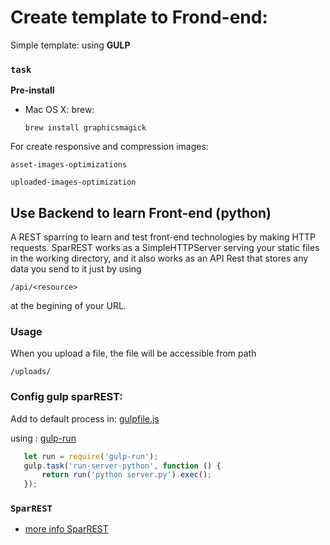 # Create template to Frond-end:


Simple template:
using **GULP**
 ### `task`
 
 **Pre-install**
 - Mac OS X: brew: 
  
    ``brew install graphicsmagick``
 
 For create responsive and compression images: 
 
    asset-images-optimizations
   
    uploaded-images-optimization
 

## Use Backend to learn Front-end (python)
A REST sparring to learn and test front-end technologies by making HTTP requests.
SparREST works as a SimpleHTTPServer serving your static files in the working directory, and it also works as an API Rest that stores any data you send to it just by using 
    
    /api/<resource> 

at the begining of your URL.

### Usage
When you upload a file, the file will be accessible from path 
    
    /uploads/
    
 ### Config gulp sparREST:
 Add to default process in:  [gulpfile.js](gulpfile.js)
 
 using : [gulp-run](https://www.npmjs.com/package/gulp-run)
 ```javascript
    let run = require('gulp-run');
    gulp.task('run-server-python', function () {
        return run('python server.py').exec();
    });
 ```


 ### `SparREST` 
 - [more info SparREST](https://github.com/kasappeal/sparrest)

